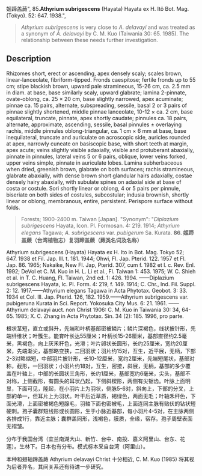 姬蹄盖蕨",
85.**Athyrium subrigescens** (Hayata) Hayata ex H. Itô Bot. Mag. (Tokyo). 52: 647. 1938.",

> *Athyrium subrigescens* is very close to *A. delavayi* and was treated as a synonym of *A. delavayi* by C. M. Kuo (Taiwania 30: 65. 1985). The relationship between these needs further investigation.

## Description
Rhizomes short, erect or ascending, apex densely scaly; scales brown, linear-lanceolate, fibriform-tipped. Fronds caespitose; fertile fronds up to 55 cm; stipe blackish brown, upward pale stramineous, 15-26 cm, ca. 2.5 mm in diam. at base, base similarly scaly, upward glabrate; lamina 2-pinnate, ovate-oblong, ca. 25 × 20 cm, base slightly narrowed, apex acuminate; pinnae ca. 15 pairs, alternate, subspreading, sessile, basal 2 or 3 pairs of pinnae slightly shortened, middle pinnae lanceolate, 10-12 × ca. 2 cm, base equilateral, truncate, pinnate, apex shortly caudate; pinnules ca. 18 pairs, alternate, approximate, ascending, sessile, basal pinnules ± overlaying rachis, middle pinnules oblong-triangular, ca. 1 cm × 6 mm at base, base inequilateral, truncate and auriculate on acroscopic side, auricles rounded at apex, narrowly cuneate on basiscopic base, with short teeth at margin, apex acute; veins slightly visible adaxially, visible and protuberant abaxially, pinnate in pinnules, lateral veins 5 or 6 pairs, oblique, lower veins forked, upper veins simple, pinnate in auriculate lobes. Lamina subherbaceous when dried, greenish brown, glabrate on both surfaces; rachis stramineous, glabrate abaxially, with dense brown short glandular hairs adaxially, costae densely hairy abaxially, with subulate spines on adaxial side at base of costa or costule. Sori shortly linear or oblong, 4 or 5 pairs per pinnule, biseriate on both sides of costules, subcostular; indusia brownish, shortly linear or oblong, membranous, entire, persistent. Perispore surface without folds.

> Forests; 1900-2400 m. Taiwan [Japan].
  "Synonym": "*Diplazium subrigescens* Hayata, Icon. Pl. Formosan. 4: 219. 1914; *Athyrium elegans* Tagawa; *A. subrigescens* var. *pubigerum* Sa. Kurata.
**86. 姬蹄盖蕨（台湾植物志）复羽蹄盖蕨（蕨类名词及名称）**

Athyrium subrigescens (Hayata) Hayata ex H. Ito in Bot. Mag. Tokyo 52; 647. 1938 et Fil. Jap. Ill. t. 181. 1944; Ohwi, Fl. Jap. Pterid. 122. 1957 et Fl. Jap. 86. 1965; Nakaike, New Fl. Jap, Pterid. 307, cum f. 1982 et l. c. Rev. Enl. 1992; DeVol et C. M. Kuo in H. L. Li et al., Fl. Taiwan 1: 453. 1975; W. C. Shieh et al. in T. C. Huang, Fl. Taiwan, 2nd ed. 1: 426. 1994. ——Diplazium subrigescens Hayata, Ic. Pl. Form. 4: 219, f. 149. 1914; C. Chr., Ind. Fil. Suppl. 2: 12. 1917.——Athyrium elegans Tagawa in Acta Phytotax. Geobot. 3: 33. 1934 et Col. Ill. Jap. Pterid. 126, 182. 1959.——Athyrium subrigescens var. pubigeruna Kurata in Sci. Report. Yokosuka City Mus. 6: 21. 1961. ——Athyrium delavayi auct. non Christ 1906: C. M. Kuo in Taiwania 30: 34, 64-65. 1985; X. C. Zhang in Acta Phytotax. Sin. 34 (2): 185. 1996, pro parte.

根状茎短，直立或斜升，先端和叶柄基部密被鳞片；鳞片深褐色，线状披针形，先端纤维状；叶簇生。能育叶长达55厘米；叶柄长15-26厘米，基部直径约2.5毫米，黑褐色，向上灰禾秆色，光滑；叶片卵状长圆形，长约25厘米，宽约20厘米，先端渐尖，基部略变狭，二回羽状；羽片约15对，互生，近平展，无柄，下部2-3对略缩短，中部羽片披针形，长10-12厘米，宽约2厘米，先端短尾状，基部对称，截形，一回羽状；小羽片约18对，互生，密接，斜展，无柄，基部的多少覆盖在叶轴上，中部的长圆状三角形，长约1厘米，基部宽约6毫米，尖头，基部不对称，上侧截形，有圆头的耳状凸起，下侧斜楔形，两侧有尖锯齿。叶脉上面明显，下面可见，隆起，在小羽片上为羽状，侧脉5-6对，斜向上，下部的分叉，上部的单一，但耳片上为羽状。叶干后近草质，褐绿色，两面无毛；叶轴禾秆色，下面光滑，上面密被褐色短腺毛，羽轴下面也密被毛，上面连同主脉有贴伏的钻状短硬刺。孢子囊群短线形或长圆形，生于小脉近基部，每小羽片4-5对，在主脉两侧各排成1行，靠近主脉；囊群盖同形，浅褐色，膜质，全缘，宿存。孢子周壁表面无褶皱。

分布于我国台湾（宜兰南湖大山、新竹、台中、南投、嘉义阿里山、台东、花莲）。生林下。日本也有分布。模式标本采自台湾（阿里山）。

本种和翅轴蹄盖蕨 Athyrium delavayi Christ 十分相近, C. M. Kuo (1985) 将其视为后者异名，其间关系还有待进一步研究。
